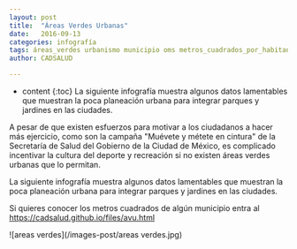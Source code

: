 ```yaml
---
layout: post
title:  "Áreas Verdes Urbanas"
date:   2016-09-13 
categories: infografía
tags: áreas_verdes urbanismo municipio oms metros_cuadrados_por_habitante parques jardines áreas_verdes_urbanas espacio_verde metros_cuadrados_área_verde
author: CADSALUD

---
```

* content
{:toc}
La siguiente infografía muestra algunos datos lamentables que muestran la poca planeación urbana para integrar parques y jardines en las ciudades.



A pesar de que existen esfuerzos para motivar a los ciudadanos a hacer más ejercicio, como son la campaña "Muévete y métete en cintura" de la Secretaría de Salud del Gobierno de la Ciudad de México, es complicado incentivar la cultura del deporte y recreación si no existen áreas verdes urbanas que lo permitan.

La siguiente infografía muestra algunos datos lamentables que muestran la poca planeación urbana para integrar parques y jardines en las ciudades.

 

Si quieres conocer los metros cuadrados de algún municipio entra al <https://cadsalud.github.io/files/avu.html>


![areas verdes](/images-post/areas verdes.jpg)
